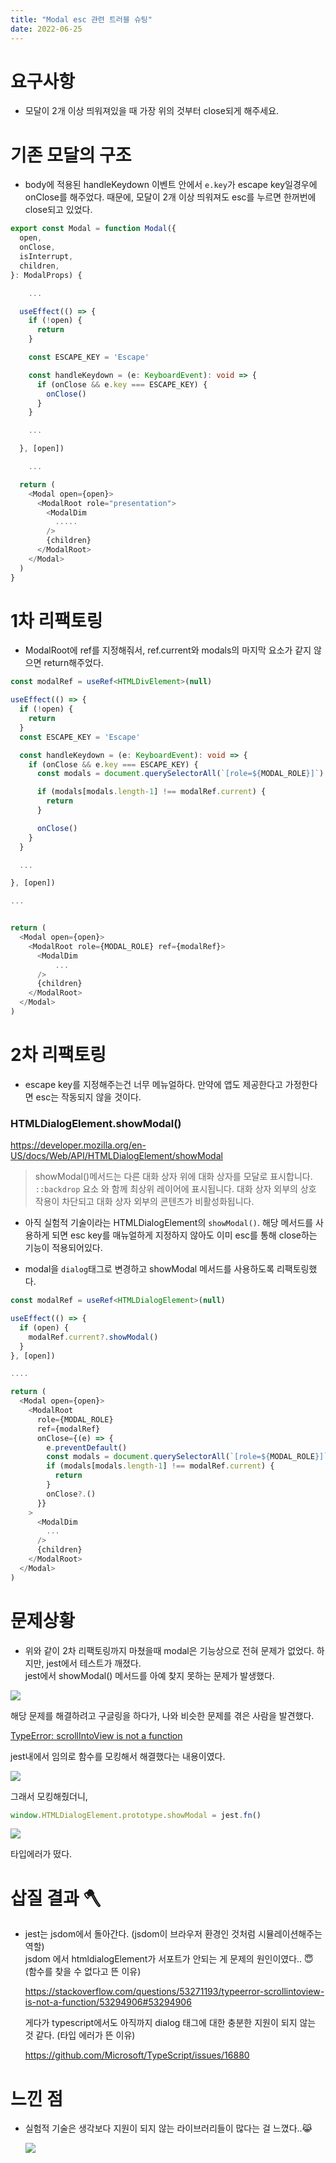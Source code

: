 ```yaml
---
title: "Modal esc 관련 트러블 슈팅"
date: 2022-06-25
---
```


# 요구사항

- 모달이 2개 이상 띄워져있을 때 가장 위의 것부터 close되게 해주세요.

# 기존 모달의 구조

- body에 적용된 handleKeydown 이벤트 안에서 `e.key`가 escape key일경우에 onClose를 해주었다. 때문에, 모달이 2개 이상 띄워져도 esc를 누르면 한꺼번에 close되고 있었다.

```ts
export const Modal = function Modal({
  open,
  onClose,
  isInterrupt,
  children,
}: ModalProps) {

    ...

  useEffect(() => {
    if (!open) {
      return
    }

    const ESCAPE_KEY = 'Escape'

    const handleKeydown = (e: KeyboardEvent): void => {
      if (onClose && e.key === ESCAPE_KEY) {
        onClose()
      }
    }

    ...

  }, [open])

    ...

  return (
    <Modal open={open}>
      <ModalRoot role="presentation">
        <ModalDim
          .....
        />
        {children}
      </ModalRoot>
    </Modal>
  )
}
```

# 1차 리팩토링

- ModalRoot에 ref를 지정해줘서, ref.current와 modals의 마지막 요소가 같지 않으면 return해주었다.

```ts
const modalRef = useRef<HTMLDivElement>(null)

useEffect(() => {
  if (!open) {
    return
  }
  const ESCAPE_KEY = 'Escape'

  const handleKeydown = (e: KeyboardEvent): void => {
    if (onClose && e.key === ESCAPE_KEY) {
      const modals = document.querySelectorAll(`[role=${MODAL_ROLE}]`)

      if (modals[modals.length-1] !== modalRef.current) {
        return
      }

      onClose()
    }
  }

  ...

}, [open])

...


return (
  <Modal open={open}>
    <ModalRoot role={MODAL_ROLE} ref={modalRef}>
      <ModalDim
          ...
      />
      {children}
    </ModalRoot>
  </Modal>
)
```

# 2차 리팩토링

- escape key를 지정해주는건 너무 메뉴얼하다. 만약에 앱도 제공한다고 가정한다면 esc는 작동되지 않을 것이다.

### HTMLDialogElement.showModal()

https://developer.mozilla.org/en-US/docs/Web/API/HTMLDialogElement/showModal

> showModal()메서드는 다른 대화 상자 위에 대화 상자를 모달로 표시합니다. `::backdrop` 요소 와 함께 최상위 레이어에 표시됩니다.
> 대화 상자 외부의 상호 작용이 차단되고 대화 상자 외부의 콘텐츠가 비활성화됩니다.

- 아직 실험적 기술이라는 HTMLDialogElement의 `showModal()`. 해당 메서드를 사용하게 되면 esc key를 매뉴얼하게 지정하지 않아도 이미 esc를 통해 close하는 기능이 적용되어있다.

- modal을 `dialog`태그로 변경하고 showModal 메서드를 사용하도록 리팩토링했다.

```ts
const modalRef = useRef<HTMLDialogElement>(null)

useEffect(() => {
  if (open) {
    modalRef.current?.showModal()
  }
}, [open])

....

return (
  <Modal open={open}>
    <ModalRoot
      role={MODAL_ROLE}
      ref={modalRef}
      onClose={(e) => {
        e.preventDefault()
        const modals = document.querySelectorAll(`[role=${MODAL_ROLE}]`)
        if (modals[modals.length-1] !== modalRef.current) {
          return
        }
        onClose?.()
      }}
    >
      <ModalDim
        ...
      />
      {children}
    </ModalRoot>
  </Modal>
)
```

# 문제상황

- 위와 같이 2차 리팩토링까지 마쳤을때 modal은 기능상으로 전혀 문제가 없었다. 하지만, jest에서 테스트가 깨졌다.  
  jest에서 showModal() 메서드를 아예 찾지 못하는 문제가 발생했다.

![](https://velog.velcdn.com/images/nsunny0908/post/36d9abd1-7383-4b9d-a9d9-f73fbd07b8f7/image.png)

해당 문제를 해결하려고 구글링을 하다가, 나와 비슷한 문제를 겪은 사람을 발견했다.

[TypeError: scrollIntoView is not a function](https://stackoverflow.com/questions/53271193/typeerror-scrollintoview-is-not-a-function/53294906#53294906)

jest내에서 임의로 함수를 모킹해서 해결했다는 내용이였다.

![](https://velog.velcdn.com/images/nsunny0908/post/0c570420-98bc-454a-ada6-40189009afe1/image.png)

그래서 모킹해줬더니,

```ts
window.HTMLDialogElement.prototype.showModal = jest.fn()
```

![](https://velog.velcdn.com/images/nsunny0908/post/03504b84-7bb5-4c2b-85ba-ade58f754009/image.png)

타입에러가 떴다.

# 삽질 결과 🪓

- jest는 jsdom에서 돌아간다. (jsdom이 브라우저 환경인 것처럼 시뮬레이션해주는 역할)  
  jsdom 에서 htmldialogElement가 서포트가 안되는 게 문제의 원인이였다.. 😇 (함수를 찾을 수 없다고 뜬 이유)

  https://stackoverflow.com/questions/53271193/typeerror-scrollintoview-is-not-a-function/53294906#53294906

  게다가 typescript에서도 아직까지 dialog 태그에 대한 충분한 지원이 되지 않는 것 같다. (타입 에러가 뜬 이유)

  https://github.com/Microsoft/TypeScript/issues/16880

# 느낀 점

- 실험적 기술은 생각보다 지원이 되지 않는 라이브러리들이 많다는 걸 느꼈다..😹

  ![](https://velog.velcdn.com/images/nsunny0908/post/bfa3bcd0-0779-4679-8e3b-70e083efbc4c/image.png)
